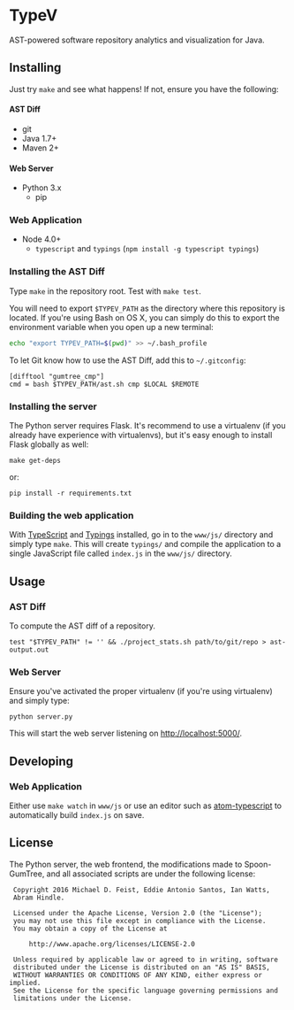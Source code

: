 # TypeV

AST-powered software repository analytics and visualization for Java.

## Installing

Just try `make` and see what happens! If not, ensure you have the
following:

#### AST Diff

 * git
 * Java 1.7+
 * Maven 2+

#### Web Server

 * Python 3.x
     - pip

### Web Application

 * Node 4.0+
     - `typescript` and `typings` (`npm install -g typescript typings`)

### Installing the AST Diff

Type `make` in the repository root. Test with `make test`.

You will need to export `$TYPEV_PATH` as the directory where this
repository is located. If you're using Bash on OS X, you can simply do
this to export the environment variable when you open up a new terminal:

```sh
echo "export TYPEV_PATH=$(pwd)" >> ~/.bash_profile
```

To let Git know how to use the AST Diff, add this to `~/.gitconfig`:

    [difftool "gumtree_cmp"]
    cmd = bash $TYPEV_PATH/ast.sh cmp $LOCAL $REMOTE

### Installing the server

The Python server requires Flask. It's recommend to use a virtualenv (if
you already have experience with virtualenvs), but it's easy enough to
install Flask globally as well:

    make get-deps

or:

    pip install -r requirements.txt

### Building the web application

With [TypeScript][] and [Typings][] installed, go in to the `www/js/`
directory and simply type `make`. This will create `typings/` and
compile the application to a single JavaScript file called `index.js` in
the `www/js/` directory.

[typescript]: https://www.typescriptlang.org/
[typings]: https://github.com/typings/typings


## Usage

### AST Diff

To compute the AST diff of a repository.

    test "$TYPEV_PATH" != '' && ./project_stats.sh path/to/git/repo > ast-output.out

### Web Server

Ensure you've activated the proper virtualenv (if you're using
virtualenv) and simply type:

    python server.py

This will start the web server listening on <http://localhost:5000/>.

## Developing

### Web Application

Either use `make watch` in `www/js` or use an editor such as
[atom-typescript][] to automatically build `index.js` on save.

[atom-typescript]: https://atom.io/packages/atom-typescript

## License

The Python server, the web frontend, the modifications made to
Spoon-GumTree, and all associated scripts are under the following
license:

     Copyright 2016 Michael D. Feist, Eddie Antonio Santos, Ian Watts,
     Abram Hindle.

     Licensed under the Apache License, Version 2.0 (the "License");
     you may not use this file except in compliance with the License.
     You may obtain a copy of the License at

         http://www.apache.org/licenses/LICENSE-2.0

     Unless required by applicable law or agreed to in writing, software
     distributed under the License is distributed on an "AS IS" BASIS,
     WITHOUT WARRANTIES OR CONDITIONS OF ANY KIND, either express or implied.
     See the License for the specific language governing permissions and
     limitations under the License.
